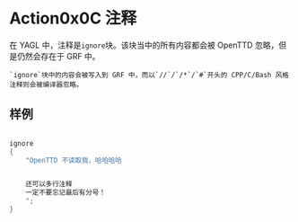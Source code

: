 # Action0x0C 注释

在 YAGL 中，注释是`ignore`块。该块当中的所有内容都会被 OpenTTD 忽略，但是仍然会存在于 GRF 中。

```{note}
`ignore`块中的内容会被写入到 GRF 中，而以`//`/`/*`/`#`开头的 CPP/C/Bash 风格注释则会被编译器忽略。
```

## 样例

```cpp

ignore
{
    "OpenTTD 不读取我，哈哈哈哈


    还可以多行注释
    一定不要忘记最后有分号！
    ";
}

```
